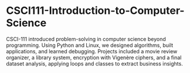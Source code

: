 # CSCI111-Introduction-to-Computer-Science
CSCI-111 introduced problem-solving in computer science beyond programming. Using Python and Linux, we designed algorithms, built applications, and learned debugging. Projects included a movie review organizer, a library system, encryption with Vigenère ciphers, and a final dataset analysis, applying loops and classes to extract business insights.
